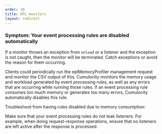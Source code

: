 ```yaml
---
order: 10
title: EPL monitors
layout: redirect
---
```


### Symptom: Your event processing rules are disabled automatically

If a monitor throws an exception from `onload` or a listener and the exception is not caught, then the monitor will be terminated. Catch exceptions or avoid the reason for them occurring.

Clients could periodically run the eplMemoryProfiler management request and monitor the CSV output of this. Cumulocity monitors the memory usage and workload generated by event processing rules, as well as any errors that are occurring while running those rules. If an event processing rule consumes too much memory or generates too many errors, Cumulocity automatically disables this rule.

Troubleshoot from having rules disabled due to memory consumption:

Make sure that your event processing rules do not leak listeners. For example, when doing request-response operations, ensure that no listeners are left active after the response is processed.
